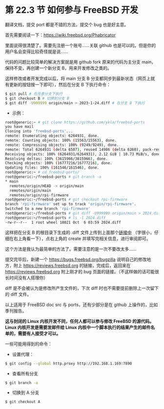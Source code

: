 # 第 22.3 节 如何参与 FreeBSD 开发

翻译文档，提交 port 都是不错的方法，提交个 bug 也是好主意。

首先需要阅读一下：<https://wiki.freebsd.org/Phabricator>

里面说得很清楚了。需要先注册一个账号……关联 github 也是可以的。但是你的用户名会变得比较奇怪就是说……

代码的问题比较简单的解决方案就是用 github fork 原来的代码为主分支 main，保持不变，再创建一个新分支 B，用来开发修改之类的。

这样修改或者开发完成以后，将 main 分支 B 分支都同步到最新状态（网页上就有更新的按钮按一下即可），然后在分支 B 下执行命令：

```sh
$ git pull # 在任意分支下执行
$ git checkout B # 切换到分支 B 
$ git diff -U999999 origin/main > 2023-1-24.diff # 在分支 B 下执行
```


- 示例：

```sh
root@generic:~ # git clone https://github.com/ykla/freebsd-ports
you have mail
Cloning into 'freebsd-ports'...
remote: Enumerating objects: 6264931, done.
remote: Counting objects: 100% (15563/15563), done.
remote: Compressing objects: 100% (9249/9249), done.
remote: Total 6264931 (delta 6507), reused 14986 (delta 6260), pack-reused 6249368 (from 1)
Receiving objects: 100% (6264931/6264931), 2.12 GiB | 10.73 MiB/s, done.
Resolving deltas: 100% (3615966/3615966), done.
Checking objects: 100% (16777216/16777216), done.
Updating files: 100% (161546/161546), done.
root@generic:~ # cd freebsd-ports/
root@generic:~/freebsd-ports # git branch -a
* main
  remotes/origin/HEAD -> origin/main
  remotes/origin/main
  remotes/origin/rpi-firmware
root@generic:~/freebsd-ports # git checkout rpi-firmware
branch 'rpi-firmware' set up to track 'origin/rpi-firmware'.
Switched to a new branch 'rpi-firmware'
root@generic:~/freebsd-ports # git diff -U999999 origin/main > 2024.diff
root@generic:~/freebsd-ports # ls -l 2024.diff
-rw-r--r--  1 root wheel 18021 Oct  6 03:59 2024.diff
```

这样把在分支 B 的根目录下生成的 .diff 文件上传到上面那个[链接中](https://reviews.freebsd.org/differential/) （字很小，仔细在右上角看一下），点右上角的 create 并填写完相关信息，进行审阅即可。

这个方法是我认为最简单的方法了。需要注意的是一次不要改太多……

提交完毕后，新建一个 <https://bugs.freebsd.org/bugzilla> 说明自己的修改地方，附上 <https://reviews.freebsd.org> 的链接，完成后，返回来在 <https://reviews.freebsd.org> 附上刚才的 bug 页面的链接。（不这样做的话可能很长时间没有人搭理你）

diff 是不会被认为是修改所产生文件的，下次 diff 时也不需要提前删除上一次留下的 diff 文件。

以上适用于 FreeBSD doc src 与 ports，还有少部分是在 github 上操作的，比如季刊报告。

**这与封闭的 Linux 内核开发不同，任何人都可以参与修改 FreeBSD 的源代码。Linux 内核开发是需要发邮件给 Linux 内核中一个脚本执行的结果产生的邮件名单的，需要有人接受才可以。**

一些可能用得到的命令：

- 设置代理：

```sh
$ git config --global http.proxy http://192.168.1.169:7890
```

- 查看所有分支

```sh
$ git branch -a
```

- 切换到 A 分支

```sh
$ git checkout A
```
